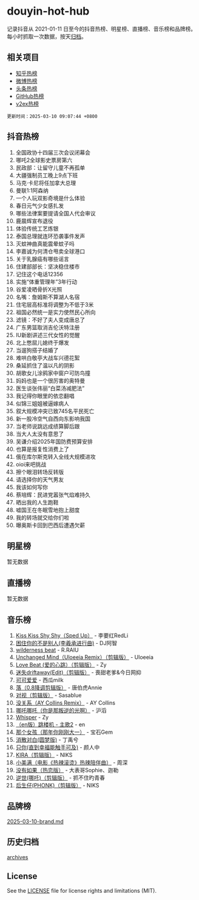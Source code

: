 # douyin-hot-hub

记录抖音从 2021-01-11 日至今的抖音热榜、明星榜、直播榜、音乐榜和品牌榜。每小时抓取一次数据，按天[归档](archives)。

## 相关项目

- [知乎热榜](https://github.com/lonnyzhang423/zhihu-hot-hub)
- [微博热榜](https://github.com/lonnyzhang423/weibo-hot-hub)
- [头条热榜](https://github.com/lonnyzhang423/toutiao-hot-hub)
- [GitHub热榜](https://github.com/lonnyzhang423/github-hot-hub)
- [v2ex热榜](https://github.com/lonnyzhang423/v2ex-hot-hub)


`更新时间：2025-03-10 09:07:44 +0800`

## 抖音热榜

1. 全国政协十四届三次会议闭幕会
1. 哪吒2全球影史票房第六
1. 民政部：让留守儿童不再孤单
1. 大疆强制员工晚上9点下班
1. 马克·卡尼将任加拿大总理
1. 曼联1:1阿森纳
1. 一个人玩双影奇境是什么体验
1. 春日元气少女感扎发
1. 哪些法律案要提请全国人代会审议
1. 鹿晨辉宣布退役
1. 体验传统工艺炼银
1. 泰国总理就连环恐袭事件发声
1. 灭蚊神曲真能震晕蚊子吗
1. 李嘉诚为何清仓甩卖全球港口
1. 关于乳腺癌有哪些谣言
1. 住建部部长：坚决稳住楼市
1. 记住这个电话12356
1. 实施“体重管理年”3年行动
1. 谷爱凌晒骨折X光照
1. 名嘴：詹姆斯不算湖人名宿
1. 住宅层高标准将调整为不低于3米
1. 祖国必然统一是实力使然民心所向
1. 滤镜：不好了夫人变成唐总了
1. 广东男篮取消吉伦沃特注册
1. IU新剧讲述三代女性的觉醒
1. 北上憋屈儿媳终于爆发
1. 当遛狗搭子结婚了
1. 难哄白敬亭大战车兴德花絮
1. 桑延抓住了温以凡的阴影
1. 胡歌女儿涂鸦家中窗户可防鸟撞
1. 妈妈也是一个很厉害的奥特曼
1. 医生谈张伟丽“白菜汤减肥法”
1. 我记得你眼里的依恋翻唱
1. 似锦三姐姐被逼嫁病人
1. 叙大规模冲突已致745名平民死亡
1. 新一股冷空气自西向东影响我国
1. 当老师说跳远成绩算脚后跟
1. 当大人太没有意思了
1. 吴谦介绍2025年国防费预算安排
1. 也算是报复性消费上了
1. 俄在库尔斯克转入全线大规模进攻
1. oioi来吧挑战
1. 擦个眼泪转场反转版
1. 请选择你的天气男友
1. 我该如何写你
1. 蔡培辉：民进党嚣张气焰难持久
1. 晒出我的人生跑鞋
1. 嘘国王在冬眠雪地抱上甜度
1. 我的转场就交给你们啦
1. 曝奥斯卡回到巴西后遭遇欠薪

## 明星榜

暂无数据

## 直播榜

暂无数据

## 音乐榜

1. [Kiss Kiss Shy Shy（Sped Up）](https://sf3-cdn-tos.douyinstatic.com/obj/tos-cn-ve-2774/oYpXDAeGgQK0zfPaji7iKUixpCXFGILeLGmvYA) - 李要红RedLi
1. [困住你的不是别人(李羲承进行曲)](https://sf3-cdn-tos.douyinstatic.com/obj/tos-cn-ve-2774/okWrrVL1iQGZbfHVeCPAe7IaerYfM2jEQi5mNI) - DJ阿智
1. [wilderness beat](https://sf3-cdn-tos.douyinstatic.com/obj/tos-cn-ve-2774/o0oBmODSFCpfFdLRGzAAFC2ah9AIMEQfAOueVE) - R.RAIU
1. [Unchanged Mind（Uloeeia Remix）（剪辑版）](https://sf5-hl-cdn-tos.douyinstatic.com/obj/tos-cn-ve-2774/oIHYu1YfsziJqmggAqBsXOiiI2Y1QB6I61RsMW) - Uloeeia
1. [Love Beat  (爱的心跳）（剪辑版）](https://sf3-cdn-tos.douyinstatic.com/obj/tos-cn-ve-2774/oUlARwvEINIisZ9nCnKMZiYFGfCCYLtDADDBge) - Zy
1. [迷失driftaway(Edit)（剪辑版）](https://sf3-cdn-tos.douyinstatic.com/obj/tos-cn-ve-2774/ogaa1xGNeFO6FCaMgO8PzzAceEI4fBLDMi15H3) - 喪甜老爹&今日网抑
1. [可可爱爱](https://sf3-cdn-tos.douyinstatic.com/obj/tos-cn-ve-2774/0deb1e75aea643b9927ba26aaafa29dd) - 西瓜milk
1. [落（0.8降调剪辑版）](https://sf3-cdn-tos.douyinstatic.com/obj/tos-cn-ve-2774/ociN0WUv3APijBYr6DUmAHmdkZ5MjM6gIF3iA) - 唐伯虎Annie
1. [对视（剪辑版）](https://sf3-cdn-tos.douyinstatic.com/obj/tos-cn-ve-2774/ogKtIhiB0WfAa18F9z3uWODMtZi2ysB1VuAIsQ) - Sasablue
1. [没关系（AY Collins Remix）](https://sf3-cdn-tos.douyinstatic.com/obj/tos-cn-ve-2774/oIBbI5Ghw4zdUCQMJrDEFaAQilZP3EIDSi7MW) - AY Collins
1. [哪吒哪吒（你是那叛逆的光啊）](https://sf3-cdn-tos.douyinstatic.com/obj/tos-cn-ve-2774/oUkQCgCDnBanFehFEFQDxCQntAOIfp9gyZYFVo) - 沪滔
1. [Whisper](https://sf3-cdn-tos.douyinstatic.com/obj/tos-cn-ve-2774/oEeYKDxIDCFuArkftgkGqCnG7xZtRC2rEMKBQi) - Zy
1. [（en版）跳楼机 - 主歌2](https://sf3-cdn-tos.douyinstatic.com/obj/tos-cn-ve-2774/oklN6GvgQ2L8DpPeaAGf1gPeyKzjXFwHIwoCZv) - en
1. [那个女孩（那年你刚刚大一）](https://sf3-cdn-tos.douyinstatic.com/obj/tos-cn-ve-2774/o4IZw7TlivwiBBBMA2rIgWrGNIrjFroh6bPqQ) - 宝石Gem
1. [消散对白(圆梦版)](https://sf5-hl-cdn-tos.douyinstatic.com/obj/tos-cn-ve-2774/og4jB5I5IizzoZVAAAzWgBMAsMDWoArfwBOiFs) - 丁禹兮
1. [只你(直到幸福能触手可及)](https://sf3-cdn-tos.douyinstatic.com/obj/tos-cn-ve-2774/o0lBkRDzFTeaVSUz3ZZSCBVtZ5DIMQGfgmEAuE) - 颜人中
1. [KIRA（剪辑版）](https://sf3-cdn-tos.douyinstatic.com/obj/tos-cn-ve-2774/o0Bq3TvdHqOfzihWrHyABMociuMA3Inwsbx9Wi) - NIKS
1. [小美满（电影《热辣滚烫》热辣陪伴曲）](https://sf3-cdn-tos.douyinstatic.com/obj/tos-cn-ve-2774/o0GAn2lSgfZIDUgtevCGDQYnFg4CwnrBaxbTZL) - 周深
1. [没有如果（热恋版）](https://sf3-cdn-tos.douyinstatic.com/obj/tos-cn-ve-2774/o4iETqbxIThtCXlBeV0DfAhZsbCFGhagYupnMx) - 大表哥Sophie、迦勒
1. [逆世(哪吒)（剪辑版）](https://sf5-hl-cdn-tos.douyinstatic.com/obj/tos-cn-ve-2774/oMIEZAfEogrLnzfDWMBiZKCWuXIUFLtRDsOFWs) - 抓不住旳青春
1. [后生仔(PHONK)（剪辑版）](https://sf3-cdn-tos.douyinstatic.com/obj/tos-cn-ve-2774/o0TzmfumdQAJ1aGG9F5LfTXIYeGcqYKRPAeFdJ) - NIKS

## 品牌榜

[2025-03-10-brand.md](archives/2025-03-10-brand.md)

## 历史归档

[archives](archives)

## License

See the [LICENSE](LICENSE) file for license rights and limitations (MIT).
